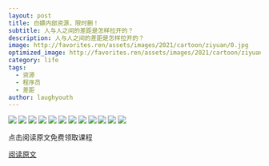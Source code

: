 ```yaml
---
layout: post
title: 白嫖内部资源，限时删！
subtitle: 人与人之间的差距是怎样拉开的？
description: 人与人之间的差距是怎样拉开的？
image: http://favorites.ren/assets/images/2021/cartoon/ziyuan/0.jpg
optimized_image: http://favorites.ren/assets/images/2021/cartoon/ziyuan/0.jpg
category: life
tags:
  - 资源
  - 程序员
  - 差距
author: laughyouth
---
```


![](http://favorites.ren/assets/images/2021/cartoon/ziyuan/1.jpeg)
![](http://favorites.ren/assets/images/2021/cartoon/ziyuan/2.jpeg)
![](http://favorites.ren/assets/images/2021/cartoon/ziyuan/3.jpeg)
![](http://favorites.ren/assets/images/2021/cartoon/ziyuan/4.jpeg)
![](http://favorites.ren/assets/images/2021/cartoon/ziyuan/5.jpeg)
![](http://favorites.ren/assets/images/2021/cartoon/ziyuan/6.jpeg)
![](http://favorites.ren/assets/images/2021/cartoon/ziyuan/7.jpeg)
![](http://favorites.ren/assets/images/2021/cartoon/ziyuan/8.png)
![](http://favorites.ren/assets/images/2021/cartoon/ziyuan/9.png)
![](http://favorites.ren/assets/images/2021/cartoon/ziyuan/10.jpeg)
![](http://favorites.ren/assets/images/2021/cartoon/ziyuan/11.png)
![](http://favorites.ren/assets/images/2021/cartoon/ziyuan/12.jpeg)
  
点击阅读原文免费领取课程

[阅读原文](https://h5.ichangtou.com/ict_market/wx-inner-page/v210/TrainingCamp.html?key=E151BCF5)
